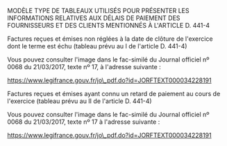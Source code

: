 MODÈLE TYPE DE TABLEAUX UTILISÉS POUR PRÉSENTER LES INFORMATIONS RELATIVES AUX DÉLAIS DE PAIEMENT DES FOURNISSEURS ET DES CLIENTS MENTIONNÉS À L'ARTICLE D. 441-4


Factures reçues et émises non réglées à la date de clôture de l'exercice dont le terme est échu (tableau prévu au I de l'article D. 441-4)


Vous pouvez consulter l'image dans le fac-similé du Journal officiel nº 0068 du 21/03/2017, texte nº 17, à l'adresse suivante :



https://www.legifrance.gouv.fr/jo\_pdf.do?id=JORFTEXT000034228191



Factures reçues et émises ayant connu un retard de paiement au cours de l'exercice (tableau prévu au II de l'article D. 441-4)


Vous pouvez consulter l'image dans le fac-similé du Journal officiel nº 0068 du 21/03/2017, texte nº 17 à l'adresse suivante :



https://www.legifrance.gouv.fr/jo\_pdf.do?id=JORFTEXT000034228191


